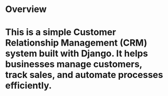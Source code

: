 # Overview
# This is a simple Customer Relationship Management (CRM) system built with Django. It helps businesses manage customers, track sales, and automate processes efficiently.
